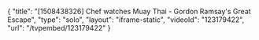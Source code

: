 {
    "title": "[1508438326] Chef watches Muay Thai - Gordon Ramsay's Great Escape",
    "type": "solo",
    "layout": "iframe-static",
    "videoId": "123179422",
    "url": "\/tvpembed\/123179422"
}